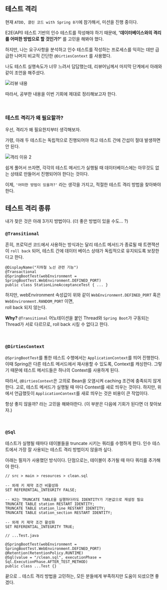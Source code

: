 ## 테스트 격리

현재 `ATDD, 클린 코드 with Spring 8기`에 참가해서, 미션을 진행 중이다.

E2E(API) 테스트 기반의 인수 테스트를 작성해야 하기 때문에, **'데이터베이스와의 격리를 어떠한 방법으로 할 것인가?'** 를 고민을 해봐야 했다.

하지만, 나는 요구사항을 분석하고 인수 테스트를 작성하는 프로세스를 익히는 데만 급급한 나머지  비교적 간단한 `@DirtiesContext` 를 사용했다.

나도 테스트 실행속도가 너무 느려서 답답했는데, 리뷰어님께서 마지막 단계에서 아래와 같이 조언을 해주셨다. 

![리뷰 내용](https://github.com/next-step/atdd-subway-map/assets/109803585/4e7f9e09-c956-4577-8a3c-e607361b18f3)

따라서, 공부한 내용을 이번 기회에 제대로 정리해보고자 한다.  

<br>

### 테스트 격리가 왜 필요할까?

우선, 격리가 왜 필요한지부터 생각해보자.

가령, 아래 두 테스트는 독립적으로 진행되어야 하고 테스트 간에 간섭이 절대 발생하면 안 된다.

![격리 이유 2](https://github.com/next-step/atdd-subway-map/assets/109803585/1307c68a-2a7b-4057-8932-86ce06a51f39)

쉽게 풀어서 쓰자면, 각각의 테스트 메서드가 실행될 때 데이터베이스에는 아무것도 없는 상태로 만들어서 진행되어야 한다는 것이다.

이제, `'어떠한 방법이 있을까?'` 라는 생각을 가지고, 적절한 테스트 격리 방법을 찾아봐야 한다.

## 테스트 격리 종류  

내가 찾은 것은 아래 3가지 방법이다. (더 좋은 방법이 있을 수도... ?)

### `@Transitional`  
흔히, 프로덕션 코드에서 사용하는 방식과는 달리 테스트 메서드가 종료될 때 트랜잭션이 `roll back` 되어, 테스트 간에 데이터 베이스 상태가 독립적으로 유지되도록 보장한다고 한다.  

```
@DisplayName("지하철 노선 관련 기능")
@Transactional
@SpringBootTest(webEnvironment = SpringBootTest.WebEnvironment.DEFINED_PORT)
public class StationLineAcceptanceTest { ... }
```  

하지만, webEnvironment 속성값이 위와 같이 `WebEnvironment.DEFINED_PORT` 혹은 `WebEnvironment.RANDOM_PORT` 이면,   
roll back 되지 않는다.  

**Why?** `@Transitional` 어노테이션을 붙인 Thread와 `Spring Boot`가 구동되는 Thread가 서로 다르므로, roll back 시킬 수 없다고 한다.  

<br>

### `@DirtiesContext` 
`@SpringBootTest`를 통한 테스트 수행에서는 `ApplicationContext`를 띄어 진행한다.  
이때 Spring은 다른 테스트 메서드에서 재사용할 수 있도록, Context를 캐싱한다.  그렇기 때문에 테스트 메서드들은 하나의 Context를 사용하게 된다. 

따라서, `@DirtiesContext`은 고의로 Bean을 오염시켜 caching 조건에 충족되지 않게 한다. 고로, 테스트 메서드가 실행될 때 마다 Context를 새로 띄우는 것이다.
하지만, 위에서 언급했듯이 `ApplicationContext`를 새로 띄우는 것은 비용이 큰 작업이다.  

항상 좋지 않을까? 라는 고민을 해봐야한다. (이 부분은 다음에 기회가 된다면 더 찾아보자.)  

<br>

### `@Sql`
테스트가 실행될 때마다 테이블들을 truncate 시키는 쿼리를 수행하게 한다. 인수 테스트에서 가장 잘 사용되는 테스트 격리 방법이지 않을까 싶다.  

아래는 필자가 사용했던 방식이다. 단점으로는, 테이블이 추가될 때 마다 쿼리를 추가해야 한다.
  
```
// src > main > resources > clean.sql

-- 외래 키 제약 조건 비활성화
SET REFERENTIAL_INTEGRITY FALSE;

-- H2는 TRUNCATE TABLE을 실행하더라도 IDENTITY가 기본값으로 재설정 필요
TRUNCATE TABLE station RESTART IDENTITY;
TRUNCATE TABLE station_line RESTART IDENTITY;
TRUNCATE TABLE station_section RESTART IDENTITY;

-- 외래 키 제약 조건 활성화
SET REFERENTIAL_INTEGRITY TRUE;
```  
  
```
// ...Test.java

@SpringBootTest(webEnvironment = SpringBootTest.WebEnvironment.DEFINED_PORT)
@Retention(RetentionPolicy.RUNTIME)
@Sql(value = "/clean.sql", executionPhase = Sql.ExecutionPhase.AFTER_TEST_METHOD)
public class ...Test {}
```  

끝으로 .. 테스트 격리 방법을 고민하는, 모든 분들에게 부족하지만 도움이 되셨으면 좋겠다.